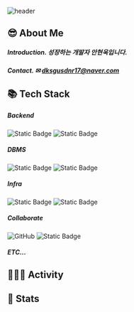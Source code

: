 ![header](https://capsule-render.vercel.app/api?type=Waving&section=header&height=220&text=Hyunuk's%20Github&fontAlignX=50&fontAlignY=40&color=gradient&fontSize=60&fontColor=ffffff&desc=)

## 😎 About Me
##### Introduction. 성장하는 개발자 안현욱입니다.
##### Contact. ✉ dksgusdnr17@naver.com 


## 📚 Tech Stack
##### Backend
![Static Badge](https://img.shields.io/badge/JAVA-%23FF7800?style=flat-square)
![Static Badge](https://img.shields.io/badge/Spring%20Boot-%236DB33F?style=flat-square&logo=spring%20boot&logoColor=%23FFFFFF)
##### DBMS
![Static Badge](https://img.shields.io/badge/MySQL-%234479A1?style=flat-square&logo=MySQL&logoColor=%23FFFFFF)
![Static Badge](https://img.shields.io/badge/MariaDB-%23003545?style=flat-square&logo=MariaDB&logoColor=%23FFFFFF)
##### Infra
![Static Badge](https://img.shields.io/badge/Linux-%23FCC624?style=flat-square&logo=linux&logoColor=%23000000)
![Static Badge](https://img.shields.io/badge/AWS%20EC2-%23FF9900?style=flat-square&logo=amazon%20ec2&logoColor=%23FFFFFF)
##### Collaborate
![GitHub](https://img.shields.io/badge/github-%23121011.svg?style=flat-square&logo=github&logoColor=white)
![Static Badge](https://img.shields.io/badge/Notion-%23000000?style=flat-square&logo=notion&logoColor=%23FFFFFF)

##### ETC...


## 🙋🏻‍♂️ Activity


## 📝 Stats

<!--
**Hyunuk17/Hyunuk17** is a ✨ _special_ ✨ repository because its `README.md` (this file) appears on your GitHub profile.

Here are some ideas to get you started:

- 🔭 I’m currently working on ...
- 🌱 I’m currently learning ...
- 👯 I’m looking to collaborate on ...
- 🤔 I’m looking for help with ...
- 💬 Ask me about ...
- 📫 How to reach me: ...
- 😄 Pronouns: ...
- ⚡ Fun fact: ...
-->
